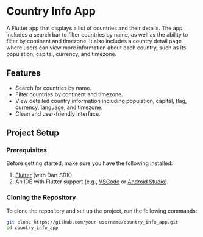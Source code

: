 # Country Info App

A Flutter app that displays a list of countries and their details. The app includes a search bar to filter countries by name, as well as the ability to filter by continent and timezone. It also includes a country detail page where users can view more information about each country, such as its population, capital, currency, and timezone.

## Features

- Search for countries by name.
- Filter countries by continent and timezone.
- View detailed country information including population, capital, flag, currency, language, and timezone.
- Clean and user-friendly interface.

## Project Setup

### Prerequisites

Before getting started, make sure you have the following installed:

1. [Flutter](https://flutter.dev/docs/get-started/install) (with Dart SDK)
2. An IDE with Flutter support (e.g., [VSCode](https://code.visualstudio.com/) or [Android Studio](https://developer.android.com/studio)).

### Cloning the Repository

To clone the repository and set up the project, run the following commands:

```bash
git clone https://github.com/your-username/country_info_app.git
cd country_info_app
